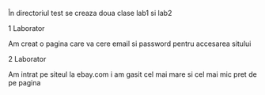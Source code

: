 În directoriul test se creaza doua clase lab1 si lab2

1 Laborator

Am creat o pagina care va cere email si password  pentru accesarea sitului

2 Laborator

Am intrat pe siteul la ebay.com  i am gasit cel mai mare si cel mai mic pret de pe pagina

